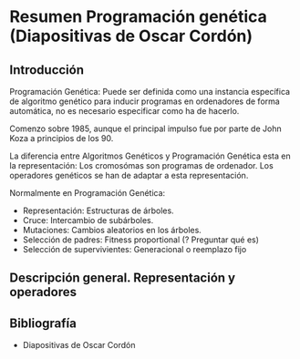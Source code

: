 # Resumen Programación genética (Diapositivas de Oscar Cordón)

## Introducción

Programación Genética: Puede ser definida como una instancia específica de algoritmo genético para inducir programas en ordenadores de forma automática, no es necesario especificar como ha de hacerlo.

Comenzo sobre 1985, aunque el principal impulso fue por parte de John Koza a principios de los 90.

La diferencia entre Algoritmos Genéticos y Programación Genética esta en la representación: Los cromosómas son programas de ordenador. Los operadores genéticos se han de adaptar a esta representación.


Normalmente en Programación Genética:

- Representación: Estructuras de árboles.
- Cruce: Intercambio de subárboles.
- Mutaciones: Cambios aleatorios en los árboles.
- Selección de padres: Fitness proportional (? Preguntar qué es)
- Selección de supervivientes: Generacional o reemplazo fijo



## Descripción general. Representación y operadores




## Bibliografía

- Diapositivas de Oscar Cordón
